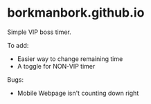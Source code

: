 # borkmanbork.github.io
Simple VIP boss timer.

To add:
- Easier way to change remaining time
- A toggle for NON-VIP timer

Bugs:
- Mobile Webpage isn't counting down right
